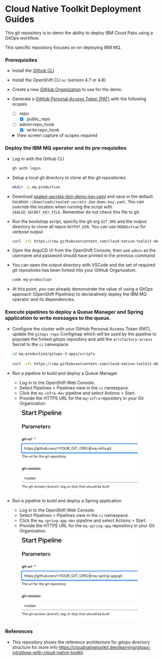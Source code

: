 # Cloud Native Toolkit Deployment Guides

This git repository is to demo the ability to deploy IBM Cloud Paks using a GitOps workflow.

This specific repository focuses on on deploying IBM MQ.


### Prerequisites
- Install the [Github CLI](https://github.com/cli/cli)
- Install the OpenShift CLI `oc` (version 4.7 or 4.8)
- Create a new [GitHub Organization](https://docs.github.com/en/organizations/collaborating-with-groups-in-organizations/creating-a-new-organization-from-scratch) to use for the demo.
- Generate a [GitHub Personal Access Token (PAT)](https://docs.github.com/en/github/authenticating-to-github/keeping-your-account-and-data-secure/creating-a-personal-access-token) with the following scopes
    - [ ] repo
        - [x] public_repo
    - [ ] admin:repo_hook
        - [x] write:repo_hook
    <details>
    <summary> View screen capture of scopes required </summary>

    ![GitHub Token Scopes](doc/images/github-webhook.png)

    </details>


### Deploy the IBM MQ operator and its pre-requisites
- Log in with the Github CLI 
    ```bash
    gh auth login
    ```

- Setup a local git directory to clone all the git repositories
    ```bash
    mkdir -p mq-production
    ```

- Download [sealed-secrets-ibm-demo-key.yaml](https://bit.ly/demo-sealed-master) and save in the default location `~/Downloads/sealed-secrets-ibm-demo-key.yaml`. You can override the location when running the script with `SEALED_SECRET_KEY_FILE`. Remember do not check this file to git.

- Run the bootstrap script, specify the git org `GIT_ORG` and the output directory to clone all repos `OUTPUT_DIR`. You can use `DEBUG=true` for verbose output
    ```bash
    curl -sfL https://raw.githubusercontent.com/cloud-native-toolkit-demos/multi-tenancy-gitops-mq/ocp47-2021-2/scripts/bootstrap.sh | DEBUG=true GIT_ORG=<YOUR_GIT_ORG> OUTPUT_DIR=mq-production bash
    ```

- Open the ArgoCD UI from the OpenShift Console, then use `admin` as the username and password should have printed in the previous command

- You can open the output directory with VSCode and the set of required git repositoies has been forked into your GitHub Organization. 
    ```bash
    code mq-production
    ```

- At this point, you can already demonstrate the value of using a GitOps approach (OpenShift Pipelines) to declaratively deploy the IBM MQ operator and its dependencies.  


### Execute pipelines to deploy a Queue Manager and Spring application to write messages to the queue.
- Configure the cluster with your GitHub Personal Access Token (PAT), update the `gitops-repo` Configmap which will be used by the pipeline to populate the forked gitops repository and add the `artifactory-access` Secret to the `ci` namespace.
    ```bash
    cd mq-production/gitops-3-apps/scripts

    curl -sfL https://raw.githubusercontent.com/cloud-native-toolkit-demos/multi-tenancy-gitops-apps/ocp47-2021-2/scripts/mq-kubeseal.sh | DEBUG=true GIT_USER=<GIT_USER> GIT_TOKEN=<GIT_TOKEN> GIT_ORG=<GIT_ORG> bash
    ```

- Run a pipeline to build and deploy a Queue Manager
    - Log in to the OpenShift Web Console.
    - Select Pipelines > Pipelines view in the `ci` namespace. 
    - Click the `mq-infra-dev` pipeline and select Actions > Start.
    - Provide the HTTPS URL for the `mq-infra` repository in your Git Organization.
    ![Pipeline for mq-infra](doc/images/mq-infra-pipeline.png)

- Run a pipeline to build and deploy a Spring application
    - Log in to the OpenShift Web Console.
    - Select Pipelines > Pipelines view in the `ci` namespace. 
    - Click the `mq-spring-app-dev` pipeline and select Actions > Start.
    - Provide the HTTPS URL for the `mq-spring-app` repository in your Git Organization.
    ![Pipeline for mq-spring-app](doc/images/mq-spring-app-pipeline.png)

### References
- This repository shows the reference architecture for gitops directory structure for more info https://cloudnativetoolkit.dev/learning/gitops-int/gitops-with-cloud-native-toolkit

